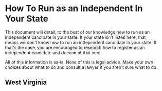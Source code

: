 # How To Run as an Independent In Your State
This document will detail, to the best of our knowledge how to run as an independent candidate in your state. If your state isn't listed here, that means we don't know how to run an independent candidate in your state. If that's the case, you are encouraged to research how to register as an independent candidate and document that here. 

All of this information is as-is. None of this is legal advice. Make your own choices about what to do and consult a lawyer if you aren't sure what to do.

## West Virginia
